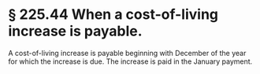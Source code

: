# § 225.44   When a cost-of-living increase is payable.

A cost-of-living increase is payable beginning with December of the year for which the increase is due. The increase is paid in the January payment.




